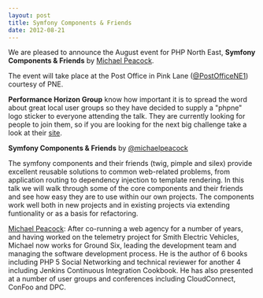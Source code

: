 ```yaml
---
layout: post
title: Symfony Components & Friends
date: 2012-08-21
---
```


We are pleased to announce the August event for PHP North East, **Symfony Components & Friends** by [Michael Peacock][1].

The event will take place at the Post Office in Pink Lane ([@PostOfficeNE1][2]) courtesy of PNE.

**Performance Horizon Group** know how important it is to spread the word about great local user groups so they have decided to supply a "phpne" logo sticker to everyone attending the talk. They are currently looking for people to join them, so if you are looking for the next big challenge take a look at their [site][3].

**Symfony Components & Friends** by [@michaelpeacock][1]

The symfony components and their friends (twig, pimple and silex) provide excellent reusable solutions to common web-related problems, from application routing to dependency injection to template rendering.  In this talk we will walk through some of the core components and their friends and see how easy they are to use within our own projects.  The components work well both in new projects and in existing projects via extending funtionality or as a basis for refactoring.

[Michael Peacock][1]: After co-running a web agency for a number of years, and having worked on the telemetry project for Smith Electric Vehicles, Michael now works for Ground Six, leading the development team and managing the software development process. He is the author of 6 books including PHP 5 Social Networking and technical reviewer for another 4 including Jenkins Continuous Integration Cookbook. He has also presented at a number of user groups and conferences including CloudConnect, ConFoo and DPC.

[1]: http://www.twitter.com/michaelpeacock
[2]: http://www.twitter.com/PostOfficeNE1
[3]: http://www.performancehorizon.com/
